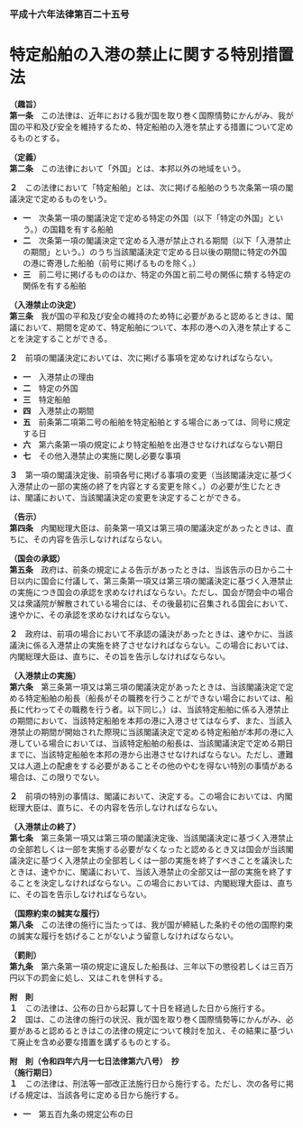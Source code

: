 ### 平成十六年法律第百二十五号  
# 特定船舶の入港の禁止に関する特別措置法  
  
**（趣旨）**  
**第一条**　この法律は、近年における我が国を取り巻く国際情勢にかんがみ、我が国の平和及び安全を維持するため、特定船舶の入港を禁止する措置について定めるものとする。  
  
**（定義）**  
**第二条**　この法律において「外国」とは、本邦以外の地域をいう。  
  
**２**　この法律において「特定船舶」とは、次に掲げる船舶のうち次条第一項の閣議決定で定めるものをいう。  
* **一**　次条第一項の閣議決定で定める特定の外国（以下「特定の外国」という。）の国籍を有する船舶  
* **二**　次条第一項の閣議決定で定める入港が禁止される期間（以下「入港禁止の期間」という。）のうち当該閣議決定で定める日以後の期間に特定の外国の港に寄港した船舶（前号に掲げるものを除く。）  
* **三**　前二号に掲げるもののほか、特定の外国と前二号の関係に類する特定の関係を有する船舶  
  
**（入港禁止の決定）**  
**第三条**　我が国の平和及び安全の維持のため特に必要があると認めるときは、閣議において、期間を定めて、特定船舶について、本邦の港への入港を禁止することを決定することができる。  
  
**２**　前項の閣議決定においては、次に掲げる事項を定めなければならない。  
* **一**　入港禁止の理由  
* **二**　特定の外国  
* **三**　特定船舶  
* **四**　入港禁止の期間  
* **五**　前条第二項第二号の船舶を特定船舶とする場合にあっては、同号に規定する日  
* **六**　第六条第一項の規定により特定船舶を出港させなければならない期日  
* **七**　その他入港禁止の実施に関し必要な事項  
  
**３**　第一項の閣議決定後、前項各号に掲げる事項の変更（当該閣議決定に基づく入港禁止の一部の実施の終了を内容とする変更を除く。）の必要が生じたときは、閣議において、当該閣議決定の変更を決定することができる。  
  
**（告示）**  
**第四条**　内閣総理大臣は、前条第一項又は第三項の閣議決定があったときは、直ちに、その内容を告示しなければならない。  
  
**（国会の承認）**  
**第五条**　政府は、前条の規定による告示があったときは、当該告示の日から二十日以内に国会に付議して、第三条第一項又は第三項の閣議決定に基づく入港禁止の実施につき国会の承認を求めなければならない。ただし、国会が閉会中の場合又は衆議院が解散されている場合には、その後最初に召集される国会において、速やかに、その承認を求めなければならない。  
  
**２**　政府は、前項の場合において不承認の議決があったときは、速やかに、当該議決に係る入港禁止の実施を終了させなければならない。この場合においては、内閣総理大臣は、直ちに、その旨を告示しなければならない。  
  
**（入港禁止の実施）**  
**第六条**　第三条第一項又は第三項の閣議決定があったときは、当該閣議決定で定める特定船舶の船長（船長がその職務を行うことができない場合においては、船長に代わってその職務を行う者。以下同じ。）は、当該特定船舶に係る入港禁止の期間において、当該特定船舶を本邦の港に入港させてはならず、また、当該入港禁止の期間が開始された際現に当該閣議決定で定める特定船舶が本邦の港に入港している場合においては、当該特定船舶の船長は、当該閣議決定で定める期日までに、当該特定船舶を本邦の港から出港させなければならない。ただし、遭難又は人道上の配慮をする必要があることその他のやむを得ない特別の事情がある場合は、この限りでない。  
  
**２**　前項の特別の事情は、閣議において、決定する。この場合においては、内閣総理大臣は、直ちに、その内容を告示しなければならない。  
  
**（入港禁止の終了）**  
**第七条**　第三条第一項又は第三項の閣議決定後、当該閣議決定に基づく入港禁止の全部若しくは一部を実施する必要がなくなったと認めるとき又は国会が当該閣議決定に基づく入港禁止の全部若しくは一部の実施を終了すべきことを議決したときは、速やかに、閣議において、当該入港禁止の全部又は一部の実施を終了することを決定しなければならない。この場合においては、内閣総理大臣は、直ちに、その旨を告示しなければならない。  
  
**（国際約束の誠実な履行）**  
**第八条**　この法律の施行に当たっては、我が国が締結した条約その他の国際約束の誠実な履行を妨げることがないよう留意しなければならない。  
  
**（罰則）**  
**第九条**　第六条第一項の規定に違反した船長は、三年以下の懲役若しくは三百万円以下の罰金に処し、又はこれを併科する。  
  
**附　則**  
**１**　この法律は、公布の日から起算して十日を経過した日から施行する。  
**２**　国は、この法律の施行の状況、我が国を取り巻く国際情勢等にかんがみ、必要があると認めるときはこの法律の規定について検討を加え、その結果に基づいて廃止を含め必要な措置を講ずるものとする。  
  
**附　則（令和四年六月一七日法律第六八号）　抄**  
**（施行期日）**  
**１**　この法律は、刑法等一部改正法施行日から施行する。ただし、次の各号に掲げる規定は、当該各号に定める日から施行する。  
* **一**　第五百九条の規定公布の日  
  

